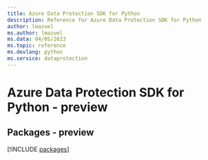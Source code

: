 ```yaml
---
title: Azure Data Protection SDK for Python
description: Reference for Azure Data Protection SDK for Python
author: lmazuel
ms.author: lmazuel
ms.data: 04/05/2023
ms.topic: reference
ms.devlang: python
ms.service: dataprotection
---
```

# Azure Data Protection SDK for Python - preview
## Packages - preview
[!INCLUDE [packages](data-protection-index.md)]